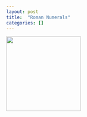 ```yaml
---
layout: post
title:  "Roman Numerals"
categories: []
---
```


<img style="height: 200px" src="{{ site.github.url }}/images/roman_numerals.jpg">
